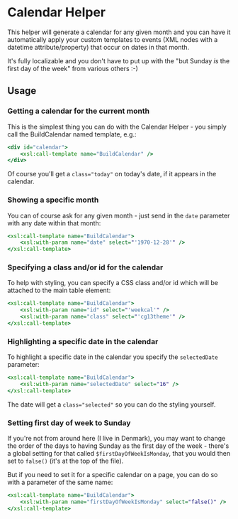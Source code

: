 # Calendar Helper

This helper will generate a calendar for any given month and you can have it automatically apply your
custom templates to events (XML nodes with a datetime attribute/property) that occur on dates in that
month.

It's fully localizable and you don't have to put up with the "but Sunday *is* the first day of the week"
from various others :-)


## Usage

### Getting a calendar for the current month

This is the simplest thing you can do with the Calendar Helper - you simply call the BuildCalendar named template, e.g.:

```xslt
<div id="calendar">
	<xsl:call-template name="BuildCalendar" />
</div>
```

Of course you'll get a `class="today"` on today's date, if it appears in the calendar.


### Showing a specific month

You can of course ask for any given month - just send in the `date` parameter with any date within that
month:

```xslt
<xsl:call-template name="BuildCalendar">
	<xsl:with-param name="date" select="'1970-12-28'" />
</xsl:call-template>
```

### Specifying a class and/or id for the calendar

To help with styling, you can specify a CSS class and/or id which will be attached to the 
main table element:

```xslt
<xsl:call-template name="BuildCalendar">
	<xsl:with-param name="id" select="'weekcal'" />
	<xsl:with-param name="class" select="'cg13theme'" />
</xsl:call-template>
```

### Highlighting a specific date in the calendar

To highlight a specific date in the calendar you specify the `selectedDate` parameter:

```xslt
<xsl:call-template name="BuildCalendar">
	<xsl:with-param name="selectedDate" select="16" />
</xsl:call-template>
```

The date will get a `class="selected"` so you can do the styling yourself.

### Setting first day of week to Sunday

If you're not from around here (I live in Denmark), you may want to change the order of the days
to having Sunday as the first day of the week - there's a global setting for that called `$firstDayOfWeekIsMonday`, that you would then set to `false()` (it's at the top of the file).

But if you need to set it for a specific calendar on a page, you can do so with a parameter of the same name:

```xslt
<xsl:call-template name="BuildCalendar">
	<xsl:with-param name="firstDayOfWeekIsMonday" select="false()" />
</xsl:call-template>
```






